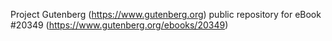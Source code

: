 Project Gutenberg (https://www.gutenberg.org) public repository for eBook #20349 (https://www.gutenberg.org/ebooks/20349)
